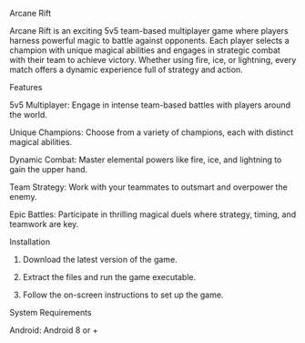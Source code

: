 
Arcane Rift

Arcane Rift is an exciting 5v5 team-based multiplayer game where players harness powerful magic to battle against opponents. Each player selects a champion with unique magical abilities and engages in strategic combat with their team to achieve victory. Whether using fire, ice, or lightning, every match offers a dynamic experience full of strategy and action.

Features

5v5 Multiplayer: Engage in intense team-based battles with players around the world.

Unique Champions: Choose from a variety of champions, each with distinct magical abilities.

Dynamic Combat: Master elemental powers like fire, ice, and lightning to gain the upper hand.

Team Strategy: Work with your teammates to outsmart and overpower the enemy.

Epic Battles: Participate in thrilling magical duels where strategy, timing, and teamwork are key.


Installation

1. Download the latest version of the game.


2. Extract the files and run the game executable.


3. Follow the on-screen instructions to set up the game.



System Requirements

Android: Android 8 or +



